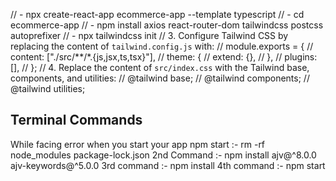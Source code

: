 
//    - npx create-react-app ecommerce-app --template typescript
//    - cd ecommerce-app
//    - npm install axios react-router-dom tailwindcss postcss autoprefixer
//    - npx tailwindcss init
// 3. Configure Tailwind CSS by replacing the content of `tailwind.config.js` with:
// module.exports = {
//   content: ["./src/**/*.{js,jsx,ts,tsx}"],
//   theme: {
//     extend: {},
//   },
//   plugins: [],
// };
// 4. Replace the content of `src/index.css` with the Tailwind base, components, and utilities:
//    @tailwind base;
//    @tailwind components;
//    @tailwind utilities;


Terminal Commands
------------------------------
While facing error when you start your app npm start :- rm -rf node_modules package-lock.json
2nd Command :- npm install ajv@^8.0.0 ajv-keywords@^5.0.0
3rd command :- npm install
4th command :- npm start

